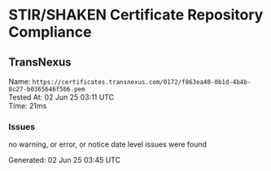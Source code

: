 # STIR/SHAKEN Certificate Repository Compliance

## TransNexus

Name: `https://certificates.transnexus.com/0172/f863ea40-0b1d-4b4b-8c27-b0365646f566.pem`\
Tested At: 02 Jun 25 03:11 UTC\
Time: 21ms

### Issues

no warning, or error, or notice date level issues were found

Generated: 02 Jun 25 03:45 UTC